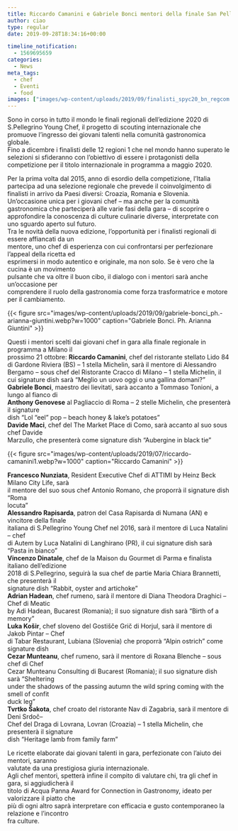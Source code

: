 ```yaml
---
title: Riccardo Camanini e Gabriele Bonci mentori della finale San Pellegrino Young Chef
author: ciao
type: regular
date: 2019-09-28T18:34:16+00:00

timeline_notification:
  - 1569695659
categories:
  - News
meta_tags:
  - chef
  - Eventi
  - food
images: ["images/wp-content/uploads/2019/09/finalisti_spyc20_bn_regcom.webp"]
---
```

Sono in corso in tutto il mondo le finali regionali dell’edizione 2020 di  
S.Pellegrino Young Chef, il progetto di scouting internazionale che promuove l’ingresso dei giovani talenti nella comunità gastronomica globale.  
Fino a dicembre i finalisti delle 12 regioni 1 che nel mondo hanno superato le selezioni si sfideranno con l’obiettivo di essere i protagonisti della competizione per il titolo internazionale in programma a maggio 2020.

Per la prima volta dal 2015, anno di esordio della competizione, l’Italia partecipa ad una selezione regionale che prevede il coinvolgimento di finalisti in arrivo da Paesi diversi: Croazia, Romania e Slovenia. Un’occasione unica per i giovani chef &#8211; ma anche per la comunità gastronomica che parteciperà alle varie fasi della gara &#8211; di scoprire o approfondire la conoscenza di culture culinarie diverse, interpretate con uno sguardo aperto sul futuro.  
Tra le novità della nuova edizione, l’opportunità per i finalisti regionali di essere affiancati da un  
mentore, uno chef di esperienza con cui confrontarsi per perfezionare l’appeal della ricetta ed  
esprimersi in modo autentico e originale, ma non solo. Se è vero che la cucina è un movimento  
pulsante che va oltre il buon cibo, il dialogo con i mentori sarà anche un’occasione per  
comprendere il ruolo della gastronomia come forza trasformatrice e motore per il cambiamento.  



{{< figure src="images/wp-content/uploads/2019/09/gabriele-bonci_ph.-arianna-giuntini.webp?w=1000" caption="Gabriele Bonci. Ph. Arianna Giuntini" >}}


Questi i mentori scelti dai giovani chef in gara alla finale regionale in programma a Milano il  
prossimo 21 ottobre: **Riccardo Camanini**, chef del ristorante stellato Lido 84 di Gardone Riviera (BS) – 1 stella Michelin, sarà il mentore di Alessandro Bergamo – sous chef del Ristorante Cracco di Milano &#8211; 1 stella Michelin, il cui signature dish sarà “Meglio un uovo oggi o una gallina domani?”  
**Gabriele Bonci**, maestro dei lievitati, sarà accanto a Tommaso Tonioni, a lungo al fianco di  
 **Anthony Genovese** al Pagliaccio di Roma &#8211; 2 stelle Michelin, che presenterà il signature  
dish “Lol &#8220;eel&#8221; pop – beach honey & lake’s potatoes”  
**Davide Maci**, chef del The Market Place di Como, sarà accanto al suo sous chef Davide  
Marzullo, che presenterà come signature dish “Aubergine in black tie”


{{< figure src="images/wp-content/uploads/2019/07/riccardo-camanini1.webp?w=1000" caption="Riccardo Camanini" >}}


**Francesco Nunziata**, Resident Executive Chef di ATTIMI by Heinz Beck Milano City Life, sarà  
il mentore del suo sous chef Antonio Romano, che proporrà il signature dish “Roma  
locuta”  
**Alessandro Rapisarda**, patron del Casa Rapisarda di Numana (AN) e vincitore della finale  
italiana di S.Pellegrino Young Chef nel 2016, sarà il mentore di Luca Natalini – chef  
di Autem by Luca Natalini di Langhirano (PR), il cui signature dish sarà “Pasta in bianco”  
**Vincenzo Dinatale**, chef de la Maison du Gourmet di Parma e finalista italiano dell’edizione  
2018 di S.Pellegrino, seguirà la sua chef de partie Maria Chiara Brannetti, che presenterà il  
signature dish “Rabbit, oyster and artichoke”  
**Adrian Hadean**, chef rumeno, sarà il mentore di Diana Theodora Draghici – Chef di Meatic  
by Adi Hadean, Bucarest (Romania); il suo signature dish sarà “Birth of a memory”  
**Luka Košir**, chef sloveno del Gostišče Grič di Horjul, sarà il mentore di Jakob Pintar – Chef  
di Tabar Restaurant, Lubiana (Slovenia) che proporrà “Alpin ostrich” come signature dish  
 **Cezar Munteanu**, chef rumeno, sarà il mentore di Roxana Blenche – sous chef di Chef  
Cezar Munteanu Consulting di Bucarest (Romania); il suo signature dish sarà “Sheltering  
under the shadows of the passing autumn the wild spring coming with the smell of confit  
duck leg”  
**Tvrtko Šakota**, chef croato del ristorante Nav di Zagabria, sarà il mentore di Deni Srdoč–  
Chef del Draga di Lovrana, Lovran (Croazia) &#8211; 1 stella Michelin, che presenterà il signature  
dish “Heritage lamb from family farm”

Le ricette elaborate dai giovani talenti in gara, perfezionate con l’aiuto dei mentori, saranno  
valutate da una prestigiosa giuria internazionale.  
Agli chef mentori, spetterà infine il compito di valutare chi, tra gli chef in gara, si aggiudicherà il  
titolo di Acqua Panna Award for Connection in Gastronomy, ideato per valorizzare il piatto che  
più di ogni altro saprà interpretare con efficacia e gusto contemporaneo la relazione e l’incontro  
fra culture.